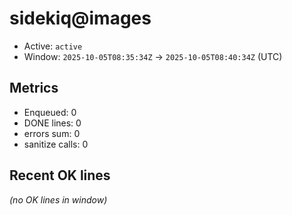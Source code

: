 # sidekiq@images

- Active: `active`
- Window: `2025-10-05T08:35:34Z` → `2025-10-05T08:40:34Z` (UTC)

## Metrics
- Enqueued: 0
- DONE lines: 0
- errors sum: 0
- sanitize calls: 0

## Recent OK lines
_(no OK lines in window)_
